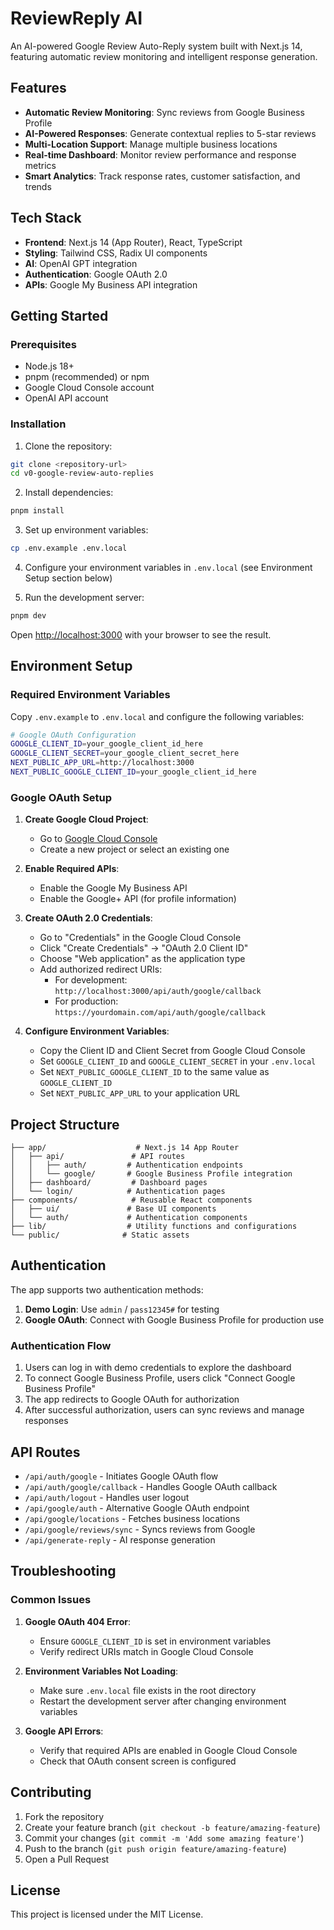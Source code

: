 # ReviewReply AI

An AI-powered Google Review Auto-Reply system built with Next.js 14, featuring automatic review monitoring and intelligent response generation.

## Features

- **Automatic Review Monitoring**: Sync reviews from Google Business Profile
- **AI-Powered Responses**: Generate contextual replies to 5-star reviews
- **Multi-Location Support**: Manage multiple business locations
- **Real-time Dashboard**: Monitor review performance and response metrics
- **Smart Analytics**: Track response rates, customer satisfaction, and trends

## Tech Stack

- **Frontend**: Next.js 14 (App Router), React, TypeScript
- **Styling**: Tailwind CSS, Radix UI components
- **AI**: OpenAI GPT integration
- **Authentication**: Google OAuth 2.0
- **APIs**: Google My Business API integration

## Getting Started

### Prerequisites

- Node.js 18+ 
- pnpm (recommended) or npm
- Google Cloud Console account
- OpenAI API account

### Installation

1. Clone the repository:
```bash
git clone <repository-url>
cd v0-google-review-auto-replies
```

2. Install dependencies:
```bash
pnpm install
```

3. Set up environment variables:
```bash
cp .env.example .env.local
```

4. Configure your environment variables in `.env.local` (see Environment Setup section below)

5. Run the development server:
```bash
pnpm dev
```

Open [http://localhost:3000](http://localhost:3000) with your browser to see the result.

## Environment Setup

### Required Environment Variables

Copy `.env.example` to `.env.local` and configure the following variables:

```bash
# Google OAuth Configuration
GOOGLE_CLIENT_ID=your_google_client_id_here
GOOGLE_CLIENT_SECRET=your_google_client_secret_here
NEXT_PUBLIC_APP_URL=http://localhost:3000
NEXT_PUBLIC_GOOGLE_CLIENT_ID=your_google_client_id_here
```

### Google OAuth Setup

1. **Create Google Cloud Project**:
   - Go to [Google Cloud Console](https://console.cloud.google.com/)
   - Create a new project or select an existing one

2. **Enable Required APIs**:
   - Enable the Google My Business API
   - Enable the Google+ API (for profile information)

3. **Create OAuth 2.0 Credentials**:
   - Go to "Credentials" in the Google Cloud Console
   - Click "Create Credentials" → "OAuth 2.0 Client ID"
   - Choose "Web application" as the application type
   - Add authorized redirect URIs:
     - For development: `http://localhost:3000/api/auth/google/callback`
     - For production: `https://yourdomain.com/api/auth/google/callback`

4. **Configure Environment Variables**:
   - Copy the Client ID and Client Secret from Google Cloud Console
   - Set `GOOGLE_CLIENT_ID` and `GOOGLE_CLIENT_SECRET` in your `.env.local`
   - Set `NEXT_PUBLIC_GOOGLE_CLIENT_ID` to the same value as `GOOGLE_CLIENT_ID`
   - Set `NEXT_PUBLIC_APP_URL` to your application URL

## Project Structure

```
├── app/                    # Next.js 14 App Router
│   ├── api/               # API routes
│   │   ├── auth/         # Authentication endpoints
│   │   └── google/       # Google Business Profile integration
│   ├── dashboard/         # Dashboard pages
│   └── login/            # Authentication pages
├── components/            # Reusable React components
│   ├── ui/               # Base UI components
│   └── auth/             # Authentication components
├── lib/                  # Utility functions and configurations
└── public/              # Static assets
```

## Authentication

The app supports two authentication methods:

1. **Demo Login**: Use `admin` / `pass12345#` for testing
2. **Google OAuth**: Connect with Google Business Profile for production use

### Authentication Flow

1. Users can log in with demo credentials to explore the dashboard
2. To connect Google Business Profile, users click "Connect Google Business Profile"
3. The app redirects to Google OAuth for authorization
4. After successful authorization, users can sync reviews and manage responses

## API Routes

- `/api/auth/google` - Initiates Google OAuth flow
- `/api/auth/google/callback` - Handles Google OAuth callback
- `/api/auth/logout` - Handles user logout
- `/api/google/auth` - Alternative Google OAuth endpoint
- `/api/google/locations` - Fetches business locations
- `/api/google/reviews/sync` - Syncs reviews from Google
- `/api/generate-reply` - AI response generation

## Troubleshooting

### Common Issues

1. **Google OAuth 404 Error**:
   - Ensure `GOOGLE_CLIENT_ID` is set in environment variables
   - Verify redirect URIs match in Google Cloud Console

2. **Environment Variables Not Loading**:
   - Make sure `.env.local` file exists in the root directory
   - Restart the development server after changing environment variables

3. **Google API Errors**:
   - Verify that required APIs are enabled in Google Cloud Console
   - Check that OAuth consent screen is configured

## Contributing

1. Fork the repository
2. Create your feature branch (`git checkout -b feature/amazing-feature`)
3. Commit your changes (`git commit -m 'Add some amazing feature'`)
4. Push to the branch (`git push origin feature/amazing-feature`)
5. Open a Pull Request

## License

This project is licensed under the MIT License.
